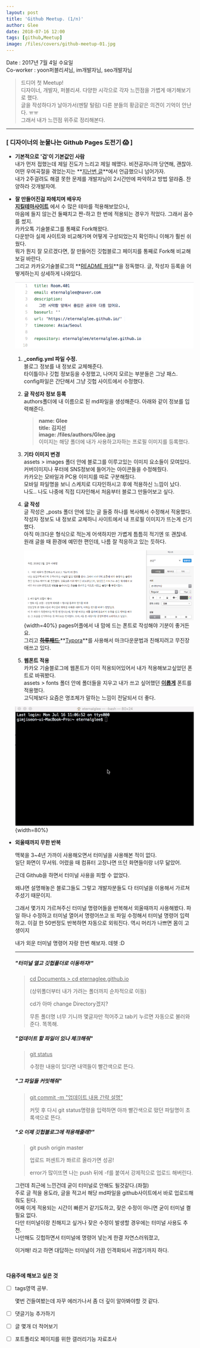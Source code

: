 ```yaml
---
layout: post
title: 'Github Meetup. (1/n)'
author: Glee
date: 2018-07-16 12:00
tags: [github,Meetup]
image: /files/covers/github-meetup-01.jpg
---
```


Date : 2017년 7월 4일 수요일<br />Co-worker : yoon퍼블리셔님, im개발자님, seo개발자님  


> 드디어 첫 Meetup!  
> 디자이너, 개발자, 퍼블리셔. 다양한 시각으로 각자 느낀점을 가볍게 애기해보기로 했다.  
> 글을 작성하다가 날아가서(멘탈 털림) 다른 분들의 황금같은 의견이 기억이 안난다. ㅠㅠ  
> 그래서 내가 느낀점 위주로 정리해본다.  

- - -

### [ 디자이너의 눈물나는 Github Pages 도전기 &#128561; ]

- **기본적으로 '겁'이 기본값인 사람**  
  내가 먼저 접했는데 제일 진도가 느리고 제일 헤맸다. 비전공자니까 당연해, 괜찮아.<br />어떤 우여곡절을 겪었는지는 **[지난번 글](https://eternalglee.github.io/2018/07/10/start_github/)**에서 언급했으니 넘어가자.<br />내가 2주걸려도 해결 못한 문제를 개발자님이 2시간만에 파악하고 방법 알랴줌.  찬양하라 갓개발자여.  

  

- **잘 만들어진걸 파헤치며 배우자**<br />**[지킬테마사이트](https://jekyllthemes.org/)** 에서 수 많은 테마를 적용해보았으나,<br />마음에 들지 않는건 둘째치고 짠-하고 한 번에 적용되는 경우가 적었다. 그래서 꼼수를 썼지.<br />카카오톡 기술블로그를 통째로 Fork해왔다.<br />다운받아 실제 사이트와 비교해가며 어떻게 구성되었는지 확인하니 이해가 훨씬 쉬웠다.<br />뭐가 뭔지 잘 모르겠다면, 잘 만들어진 깃헙블로그 페이지를 통째로 Fork해 비교해보길 바란다.<br />그리고 카카오기술블로그의 **[README 파일](https://github.com/kakao/kakao.github.io/blob/master/README.md)**을 정독했다. 글, 작성자 등록을 어떻게하는지 상세하게 나와있다.

  


  ![기초가 되는 config파일 수정하기](/files/config-edit.png)


  1. **_config.yml 파일 수정.**<br />블로그 정보를 내 정보로 교체해준다.<br />타이틀이나 깃헙 정보등을 수정했고, 나머지 모르는 부분들은 그냥 패스.<br />config파일은 간단해서 그냥 깃헙 사이트에서 수정했다.

  2. **글 작성자 정보 등록**<br />authors폴더에 내 이름으로 된 md파일을 생성해준다. 아래와 같이 정보를 입력해준다.  

     > **name: Glee**<br />**title: 김지선** <br />**image: /files/authors/Glee.jpg**<br />이미지는 해당 폴더에 내가 사용하고자하는 프로필 이미지를 등록했다.
     >

  3. **기타 이미지 변경**<br />assets > images 폴더 안에 블로그를 이루고있는 이미지 요소들이 모여있다.<br />커버이미지나 푸터에 SNS정보에 들어가는 아이콘들을 수정해줬다.<br />카카오는 모바일과 PC용 이미지를 따로 구분해줬다.<br />모바일 파일명을 보니 스케치로 디자인하시고 후에 적용하신 느낌이 났다.<br />나도.. 나도 나중에 직접 디자인해서 처음부터 블로그 만들어보고 싶다.  

  4. **글 작성**<br />글 작성은 _posts 폴더 안에 있는 글 들중 하나를 복사해서 수정해서 적용했다.<br />작성자 정보도 내 정보로 교체하니 사이트에서 내 프로필 이미지가 뜨는게 신기했다.<br />아직 마크다운 형식으로 적는게 어색하지만 가볍게 틈틈히 적기엔 또 괜찮네.<br />원래 글쓸 때 환경에 예민한 편인데, 나름 잘 적응하고 있는 듯하다.  

       ![예민한 사람의 평소 글쓰기 환경](/files/write-in-pages.png){width=40%}
       pages어플에서 내 맘에 드는 폰트로 작성해야 기분이 좋거든요.  
       그리고 ~~**[하루패드 ](http://pad.haroopress.com/page.html)**~~ **[Typora](https://www.typora.io/)**를 사용해서 마크다운문법과 친해지려고 무진장 애쓰고 있다. 

  5. **웹폰트 적용**<br />카카오 기술블로그에 웹폰트가 이미 적용되어있어서 내가 적용해보고싶었던 폰트로 바꿔봤다.<br />assets > fonts 폴더 안에 폴더들을 지우고 내가 쓰고 싶어했던 **[이롭게](http://font.iropke.com/batang/)** 폰트를 적용했다.<br />고딕체보다 요즘은 명조체가 말하는 느낌이 전달되서 더 좋다.  




   ![터미널이랑 칭구칭긔](/files/my-terminal.gif){width=80%}

- **외울때까지 무한 반복**

  맥북을 3~4년 가까이 사용해오면서 터미널을 사용해본 적이 없다.  
  일단 화면이 무서워. 어렸을 때 컴퓨터 고장나면 뜨던 화면들이랑 너무 닮았어.

  근데 Github을 하면서 터미널 사용을 피할 수 없었다.

  왜냐면 설명해놓은 블로그들도 그렇고 개발자분들도 다 터미널을 이용해서 가르쳐주셨기 때문이지.  

  그래서 몇가지 가르쳐주신 터미널 명령어들을 반복해서 외울때까지 사용해봤다.
  파일 하나 수정하고 터미널 열어서 명령어쓰고 또 파일 수정해서 터미널 명령어 입력하고. 
  이걸 한 50번정도 반복하면 자동으로 외워진다. 역시 머리가 나쁘면 몸이 고생이지

  내가 외운 터미널 명령어 자랑 한번 해보자. 데헷 :D

  ---

  ##### "터미널 열고 깃헙폴더로 이동하자!"

  > <u>cd Documents > cd eternaglee.github.io</u>
  >
  > (상위폴더부터 내가 가려는 폴더까지 순차적으로 이동)
  >
  > cd가 아마 change Directory겠지?
  >
  > 무튼 폴더명 너무 기니까 몇글자만 적어주고 tab키 누르면 자동으로 불러와준다. 똑똑해.

  

  ##### "업데이트 할 파일이 있나 체크해줘"

  > <u>git status</u>
  >
  > 수정한 내용이 있다면 내역들이 빨간색으로 뜬다.  

  

  ##### "그 파일들 커밋해줘"

  >  <u>git commit -m "업데이트 내용 간략 설명"</u> 
  >
  > 커밋 후 다시 git status명령을 입력하면 아까 빨간색으로 떴던 파일명이 초록색으로 뜬다.  

  

  ##### "오 이제 깃헙블로그에 적용해줄래?"

  > git push origin master
  >
  > 업로드 퍼센트가 쫘르르 올라가면 성공!
  >
  > error가 많이뜨면 나는 push 뒤에 -f를 붙여서 강제적으로 업로드 해버린다.  

    그런데 최근에 느낀건데 굳이 터미널로 안해도 될것같다.(좌절)  
    주로 글 적을 용도라, 글을 적고서 해당 md파일을 github사이트에서 바로 업로드해줘도 된다.  
    어째 이게 적용되는 시간이 빠른거 같기도하고, 잦은 수정이 아니면 굳이 터미널 켤 필요 없다.  
    다만 터미널이랑 친해지고 싶거나 잦은 수정이 발생할 경우에는 터미널 사용도 추천.  
    나만해도 깃헙하면서 터미널에 명령어 넣는게 한결 자연스러워졌고,

     이거해! 라고 하면 대답하는 터미널이 가끔 인격화되서 귀엽기까지 하다.  


​    
​    
  **다음주에 해보고 싶은 것**  
  - [ ] tags영역 공부.

     몇번 건들여봤는데 자꾸 에러가나서 좀 더 깊이 알아봐야할 것 같다.  

  - [ ] 댓글기능 추가하기 

  - [ ] 글 몇개 더 적어보기  

  - [ ] 포트폴리오 페이지를 위한 갤러리기능 자료조사  

